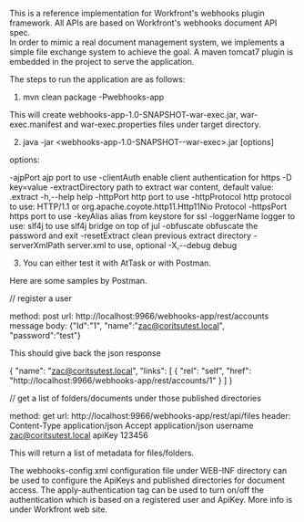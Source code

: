 This is a reference implementation for Workfront's webhooks plugin framework. 
All APIs are based on Workfront's webhooks document API spec.  
In order to mimic a real document management system, we implements a simple file exchange system to
achieve the goal.  A maven tomcat7 plugin is embedded in the project to serve the application.


The steps to run the application are as follows:

1) mvn clean package -Pwebhooks-app

This will create webhooks-app-1.0-SNAPSHOT-war-exec.jar,  war-exec.manifest and war-exec.properties files under target directory.

2) java -jar <webhooks-app-1.0-SNAPSHOT--war-exec>.jar [options]

options:

 -ajpPort <ajpPort>                     ajp port to use
 -clientAuth                            enable client authentication for
                                        https
 -D <arg>                               key=value
 -extractDirectory <extractDirectory>   path to extract war content,
                                        default value: .extract
 -h,--help                              help
 -httpPort <httpPort>                   http port to use
 -httpProtocol <httpProtocol>           http protocol to use: HTTP/1.1 or
                                        org.apache.coyote.http11.Http11Nio
                                        Protocol
 -httpsPort <httpsPort>                 https port to use
 -keyAlias <keyAlias>                   alias from keystore for ssl
 -loggerName <loggerName>               logger to use: slf4j to use slf4j
                                        bridge on top of jul
 -obfuscate <password>                  obfuscate the password and exit
 -resetExtract                          clean previous extract directory
 -serverXmlPath <serverXmlPath>         server.xml to use, optional
 -X,--debug                             debug

3) You can either test it with AtTask or with Postman.

Here are some samples by Postman.

// register a user

method: post
url: http://localhost:9966/webhooks-app/rest/accounts
message body: {"Id":"1", "name":"zac@coritsutest.local", "password":"test"}

This should give back the json response

{
"name": "zac@coritsutest.local",
"links": [
	{
		"rel": "self",
		"href": "http://localhost:9966/webhooks-app/rest/accounts/1"
	}
	]
}


// get a list of folders/documents under those published directories

method: get
url: http://localhost:9966/webhooks-app/rest/api/files
header: Content-Type   application/json
        Accept         application/json
        username       zac@coritsutest.local
        apiKey         123456

This will return a list of metadata for files/folders.



The webhooks-config.xml configuration file under WEB-INF directory can be used to configure the ApiKeys and published directories for document access.  The apply-authentication tag can be used to turn on/off the authentication which is based on a registered user and ApiKey.  More info is under Workfront web site.

